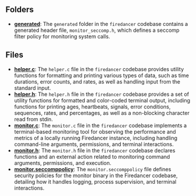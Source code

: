 ## Folders
- **[generated](monitor/generated.driver.md)**: The `generated` folder in the `firedancer` codebase contains a generated header file, `monitor_seccomp.h`, which defines a seccomp filter policy for monitoring system calls.

## Files
- **[helper.c](monitor/helper.c.driver.md)**: The `helper.c` file in the `firedancer` codebase provides utility functions for formatting and printing various types of data, such as time durations, error counts, and rates, as well as handling input from the standard input.
- **[helper.h](monitor/helper.h.driver.md)**: The `helper.h` file in the `firedancer` codebase provides a set of utility functions for formatted and color-coded terminal output, including functions for printing ages, heartbeats, signals, error conditions, sequences, rates, and percentages, as well as a non-blocking character read from stdin.
- **[monitor.c](monitor/monitor.c.driver.md)**: The `monitor.c` file in the `firedancer` codebase implements a terminal-based monitoring tool for observing the performance and metrics of a locally running Firedancer instance, including handling command-line arguments, permissions, and terminal interactions.
- **[monitor.h](monitor/monitor.h.driver.md)**: The `monitor.h` file in the `firedancer` codebase declares functions and an external action related to monitoring command arguments, permissions, and execution.
- **[monitor.seccomppolicy](monitor/monitor.seccomppolicy.driver.md)**: The `monitor.seccomppolicy` file defines security policies for the monitor binary in the Firedancer codebase, detailing how it handles logging, process supervision, and terminal interactions.
